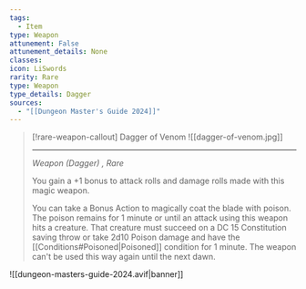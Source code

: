 ```yaml
---
tags:
  - Item
type: Weapon
attunement: False
attunement_details: None
classes:
icon: LiSwords
rarity: Rare
type: Weapon
type_details: Dagger
sources: 
  - "[[Dungeon Master's Guide 2024]]"
---
```

>[!rare-weapon-callout] Dagger of Venom
>![[dagger-of-venom.jpg]]
>
>- - -
>_Weapon (Dagger) , Rare_
>
>You gain a +1 bonus to attack rolls and damage rolls made with this magic weapon.
>
>You can take a Bonus Action to magically coat the blade with poison. The poison remains for 1 minute or until an attack using this weapon hits a creature. That creature must succeed on a DC 15 Constitution saving throw or take 2d10 Poison damage and have the [[Conditions#Poisoned\|Poisoned]] condition for 1 minute. The weapon can't be used this way again until the next dawn.
>


![[dungeon-masters-guide-2024.avif|banner]]
